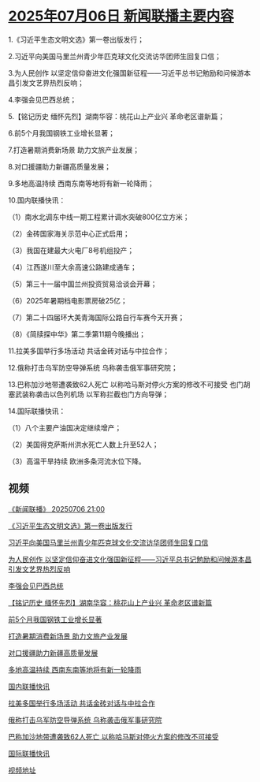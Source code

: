 # [2025年07月06日 新闻联播主要内容](https://tv.cctv.com/lm/xwlb/day/20250706.shtml)

1.《习近平生态文明文选》第一卷出版发行；

2.习近平向美国马里兰州青少年匹克球文化交流访华团师生回复口信；

3.为人民创作 以坚定信仰奋进文化强国新征程——习近平总书记勉励和问候游本昌引发文艺界热烈反响；

4.李强会见巴西总统；

5.【铭记历史 缅怀先烈】湖南华容：桃花山上产业兴 革命老区谱新篇；

6.前5个月我国钢铁工业增长显著；

7.打造暑期消费新场景 助力文旅产业发展；

8.对口援疆助力新疆高质量发展；

9.多地高温持续 西南东南等地将有新一轮降雨；

10.国内联播快讯：

（1）南水北调东中线一期工程累计调水突破800亿立方米；

（2）金砖国家海关示范中心正式启用；

（3）我国在建最大火电厂8号机组投产；

（4）江西遂川至大余高速公路建成通车；

（5）第三十一届中国兰州投资贸易洽谈会开幕；

（6）2025年暑期档电影票房破25亿；

（7）第二十四届环大美青海国际公路自行车赛今天开赛；

（8）《简牍探中华》第二季第11期今晚播出；

11.拉美多国举行多场活动 共话金砖对话与中拉合作；

12.俄称打击乌军防空导弹系统 乌称袭击俄军事研究院；

13.巴称加沙地带遭袭致62人死亡 以称哈马斯对停火方案的修改不可接受 也门胡塞武装称袭击以色列机场 以军称拦截也门方向导弹；

14.国际联播快讯：

（1）八个主要产油国决定继续增产；

（2）美国得克萨斯州洪水死亡人数上升至52人；

（3）高温干旱持续 欧洲多条河流水位下降。

## 视频

[《新闻联播》 20250706 21:00](https://tv.cctv.com/2025/07/06/VIDEYkDz813kaiJyWIJHQmut250706.shtml)

[《习近平生态文明文选》第一卷出版发行](https://tv.cctv.com/2025/07/06/VIDE5iAiOPdyvEfOIoaWT9CL250706.shtml)

[习近平向美国马里兰州青少年匹克球文化交流访华团师生回复口信](https://tv.cctv.com/2025/07/06/VIDEjX3DSObKGRfYEVfQJ3oj250706.shtml)

[为人民创作 以坚定信仰奋进文化强国新征程——习近平总书记勉励和问候游本昌引发文艺界热烈反响](https://tv.cctv.com/2025/07/06/VIDECL5W2qb7MpPoBk1EejlB250706.shtml)

[李强会见巴西总统](https://tv.cctv.com/2025/07/06/VIDEswmkktUipm15Qhzn5GiS250706.shtml)

[【铭记历史 缅怀先烈】湖南华容：桃花山上产业兴 革命老区谱新篇](https://tv.cctv.com/2025/07/06/VIDETZQJCwKba7dRV4ypunYW250706.shtml)

[前5个月我国钢铁工业增长显著](https://tv.cctv.com/2025/07/06/VIDEjQ73Hs2pzXxpob1e8S55250706.shtml)

[打造暑期消费新场景 助力文旅产业发展](https://tv.cctv.com/2025/07/06/VIDEw5QtCxILgWtYzGxH3XcX250706.shtml)

[对口援疆助力新疆高质量发展](https://tv.cctv.com/2025/07/06/VIDEwTUU2xLB5HiDVYr9AmyD250706.shtml)

[多地高温持续 西南东南等地将有新一轮降雨](https://tv.cctv.com/2025/07/06/VIDEdZZqrLRCLFR4OrY1WFlr250706.shtml)

[国内联播快讯](https://tv.cctv.com/2025/07/06/VIDEizUIhaQpAC73GXqb0Eiz250706.shtml)

[拉美多国举行多场活动 共话金砖对话与中拉合作](https://tv.cctv.com/2025/07/06/VIDExXZhea3x0fOBY2Ayx1ol250706.shtml)

[俄称打击乌军防空导弹系统 乌称袭击俄军事研究院](https://tv.cctv.com/2025/07/06/VIDEDTnYhDZc05WrCUGHcoOy250706.shtml)

[巴称加沙地带遭袭致62人死亡 以称哈马斯对停火方案的修改不可接受](https://tv.cctv.com/2025/07/06/VIDE3ifjsr0xD2BjtKyeKBCO250706.shtml)

[国际联播快讯](https://tv.cctv.com/2025/07/06/VIDEbRtBugaW5clZrOrvpdcM250706.shtml)

[视频地址](https://tv.cctv.com/lm/xwlb/day/20250706.shtml) 

